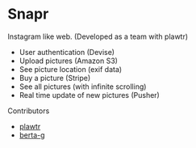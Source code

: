 Snapr
=====

Instagram like web.
(Developed as a team with plawtr)

- User authentication (Devise)
- Upload pictures (Amazon S3)
- See picture location (exif data)
- Buy a picture (Stripe)
- See all pictures (with infinite scrolling)
- Real time update of new pictures (Pusher)


Contributors
<ul>
  <li><a href="https://github.com/plawtr">plawtr</a></li>
  <li><a href="https://github.com/Berta-G">berta-g</a></li>
</ul>


